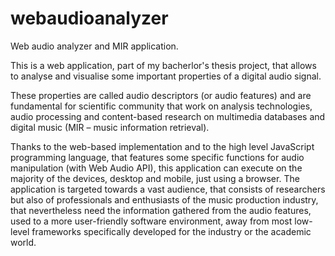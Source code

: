 # webaudioanalyzer
Web audio analyzer and MIR application.

This is a web application, part of my bacherlor's thesis project, that allows to analyse and visualise some important properties of a digital audio signal.

These properties are called audio descriptors (or audio features) and are fundamental for scientific community that work on analysis technologies, audio processing and content-based research on multimedia databases and digital music (MIR – music information retrieval).

Thanks to the web-based implementation and to the high level JavaScript programming language, that features some specific functions for audio manipulation (with Web Audio API), this application can execute on the majority of the devices, desktop and mobile, just using a browser. The application is targeted towards a vast audience, that consists of researchers but also of professionals and enthusiasts of the music production industry, that nevertheless need the information gathered from the audio features, used to a more user-friendly software environment, away from most low-level frameworks specifically developed for the industry or the academic world.
